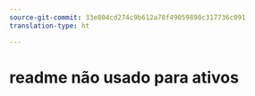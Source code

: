 ```yaml
---
source-git-commit: 33e804cd274c9b612a78f49059890c317736c091
translation-type: ht

---
```

# readme não usado para ativos
